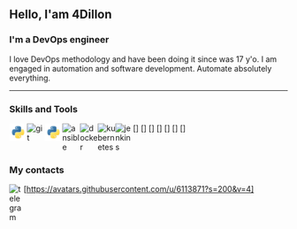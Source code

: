 ## Hello, I'am 4Dillon

### I'm a DevOps engineer

I love DevOps methodology and have been doing it since was 17 y'o.
I am engaged in automation and software development. Automate absolutely everything.

---

### Skills and Tools

[<img align="left" alt="linux" width="32px" src="https://raw.githubusercontent.com/github/explore/80688e429a7d4ef2fca1e82350fe8e3517d3494d/topics/python/python.png" />]
[<img align="left" alt="git" width="32px" src="https://avatars.githubusercontent.com/u/18133?s=200&v=4" />]
[<img align="left" alt="python" width="32px" src="https://raw.githubusercontent.com/github/explore/80688e429a7d4ef2fca1e82350fe8e3517d3494d/topics/python/python.png" />]
[<img align="left" alt="ansible" width="32px" src="https://avatars.githubusercontent.com/u/1507452?s=200&v=4" />]
[<img align="left" alt="docker" width="32px" src="https://avatars.githubusercontent.com/u/5429470?s=200&v=4" />]
[<img align="left" alt="kubernetes" width="32px" src="https://avatars.githubusercontent.com/u/13629408?s=200&v=4" />]
[<img align="left" alt="jenkins" width="32px" src="https://avatars.githubusercontent.com/u/107424?s=200&v=4" />]
<br />
<br />
<br />
### My contacts 
<img align="left" alt="telegram" width="26px" src="https://t.me/devdill" /> [https://avatars.githubusercontent.com/u/6113871?s=200&v=4]


